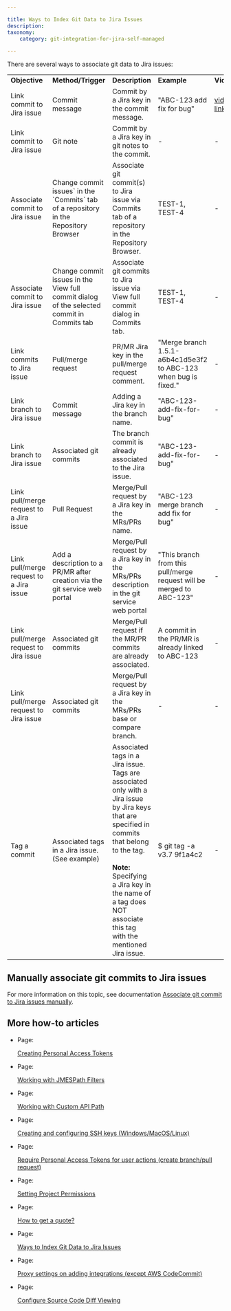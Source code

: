 ```yaml
---

title: Ways to Index Git Data to Jira Issues
description:
taxonomy:
    category: git-integration-for-jira-self-managed

---
```

There are several ways to associate git data to Jira issues:

|     |     |     |     |     |
| --- | --- | --- | --- | --- |
| **Objective** | **Method/Trigger** | **Description** | **Example** | **Video** |
| Link commit to Jira issue | Commit message | Commit by a Jira key in the commit message. | "ABC-123 add fix for bug" | [vid link](https://fast.wistia.net/embed/iframe/7kj43knu4m) |
| Link commit to Jira issue | Git note | Commit by a Jira key in git notes to the commit. | \-  | \-  |
| Associate commit to Jira issue | Change commit issues\` in the \`Commits\` tab of a repository in the Repository Browser | Associate git commit(s) to Jira issue via Commits tab of a repository in the Repository Browser. | TEST-1, TEST-4 | \-  |
| Associate commit to Jira issue | Change commit issues in the View full commit dialog of the selected commit in Commits tab | Associate git commits to Jira issue via View full commit dialog in Commits tab. | TEST-1, TEST-4 | \-  |
| Link commits to Jira issue | Pull/merge request | PR/MR Jira key in the pull/merge request comment. | "Merge branch 1.5.1-a6b4c1d5e3f2 to ABC-123 when bug is fixed." | \-  |
| Link branch to Jira issue | Commit message | Adding a Jira key in the branch name. | "ABC-123-add-fix-for-bug" | \-  |
| Link branch to Jira issue | Associated git commits | The branch commit is already associated to the Jira issue. | "ABC-123-add-fix-for-bug" | \-  |
| Link pull/merge request to a Jira issue | Pull Request | Merge/Pull request by a Jira key in the MRs/PRs name. | "ABC-123 merge branch add fix for bug" | \-  |
| Link pull/merge request to a Jira issue | Add a description to a PR/MR after creation via the git service web portal | Merge/Pull request by a Jira key in the MRs/PRs description in the git service web portal | "This branch from this pull/merge request will be merged to ABC-123" | \-  |
| Link pull/merge request to Jira issue | Associated git commits | Merge/Pull request if the MR/PR commits are already associated. | A commit in the PR/MR is already linked to ABC-123 | \-  |
| Link pull/merge request to Jira issue | Associated git commits | Merge/Pull request by a Jira key in the MRs/PRs base or compare branch. | \-  | \-  |
| Tag a commit | Associated tags in a Jira issue. (See example) | Associated tags in a Jira issue.  <br>Tags are associated only with a Jira issue by Jira keys that are specified in commits that belong to the tag.<br><br>**Note:** Specifying a Jira key in the name of a tag does NOT associate this tag with the mentioned Jira issue. | $ git tag -a v3.7 9f1a4c2 | \-  |

## Manually associate git commits to Jira issues

For more information on this topic, see documentation [Associate git commit to Jira issues manually](https://bigbrassband.com/git-integration-for-jira/documentation/linking-git-commits-to-jira-issues.html#bbb-nav-manually-link-git-commits-to-jira-issues).

## More how-to articles

*   Page:

    [Creating Personal Access Tokens](/wiki/spaces/GIJDC/pages/107380737/Creating+Personal+Access+Tokens)

*   Page:

    [Working with JMESPath Filters](/wiki/spaces/GIJDC/pages/135430238/Working+with+JMESPath+Filters)

*   Page:

    [Working with Custom API Path](/wiki/spaces/GIJDC/pages/135331922/Working+with+Custom+API+Path)

*   Page:

    [Creating and configuring SSH keys (Windows/MacOS/Linux)](/wiki/spaces/GIJDC/pages/183271450)

*   Page:

    [Require Personal Access Tokens for user actions (create branch/pull request)](/wiki/spaces/GIJDC/pages/317390849)

*   Page:

    [Setting Project Permissions](/wiki/spaces/GIJDC/pages/509444154/Setting+Project+Permissions)

*   Page:

    [How to get a quote?](/wiki/spaces/GIJDC/pages/1165721603)

*   Page:

    [Ways to Index Git Data to Jira Issues](/wiki/spaces/GIJDC/pages/1207828916/Ways+to+Index+Git+Data+to+Jira+Issues)

*   Page:

    [Proxy settings on adding integrations (except AWS CodeCommit)](/wiki/spaces/GIJDC/pages/1808007195)

*   Page:

    [Configure Source Code Diff Viewing](/wiki/spaces/GIJDC/pages/2054881287/Configure+Source+Code+Diff+Viewing)